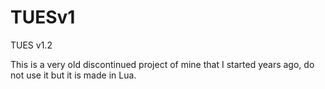 # TUESv1
TUES v1.2
 
 
This is a very old discontinued project of mine that I started years ago,
do not use it but it is made in Lua.
